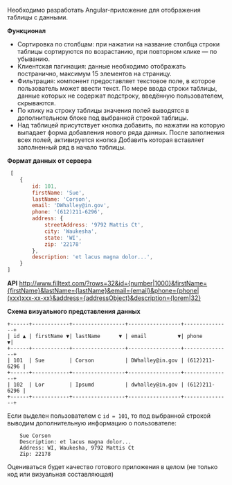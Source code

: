 Необходимо разработать Angular-приложение для отображения таблицы с данными.

__Функционал__
- Сортировка по столбцам: при нажатии на название столбца строки таблицы сортируются по возрастанию, при повторном клике — по убыванию.
- Клиентская пагинация: данные необходимо отображать постранично, максимум 15 элементов на страницу.
- Фильтрация: компонент предоставляет текстовое поле, в которое пользователь может ввести текст. По мере ввода строки таблицы, данные которых не содержат подстроку, введённую пользователем, скрываются.
- По клику на строку таблицы значения полей выводятся в дополнительном блоке под выбранной строкой таблицы.
- Над таблицей присутствует кнопка добавить, по нажатии на которую выпадает форма добавления нового ряда данных. После заполнения всех полей, активируется кнопка Добавить которая вставляет заполненный ряд в начало таблицы.

__Формат данных от сервера__
```js
 [
	{
		id: 101,
		firstName: 'Sue',
		lastName: 'Corson',
		email: 'DWhalley@in.gov',
		phone: '(612)211-6296',
		address: {
			streetAddress: '9792 Mattis Ct',
			city: 'Waukesha',
			state: 'WI',
			zip: '22178'
		},
		description: 'et lacus magna dolor...',
	}
]
```

__API__
http://www.filltext.com/?rows=32&id={number|1000}&firstName={firstName}&lastName={lastName}&email={email}&phone={phone|(xxx)xxx-xx-xx}&address={addressObject}&description={lorem|32}


__Схема визуального представления данных__

```
+------+------------+-----------------+-----------------+---------------+
| id ▲ | firstName ▼| lastName      ▼ | email          ▼| phone        ▼|
+------+------------+-----------------+-----------------+---------------+
| 101  | Sue        | Corson          | DWhalley@in.gov | (612)211-6296 |
+------+------------+-----------------+-----------------+---------------+
| 102  | Lor        | Ipsumd          | dwhalley@in.gov | (612)211-6296 |
+------+------------+-----------------+-----------------+---------------+
```

Если выделен пользователем с `id = 101`, то под выбранной строкой выводим дополнительную информацию о пользователе:
```
	Sue Corson
	Description: et lacus magna dolor...
	Address: WI, Waukesha, 9792 Mattis Ct
	Zip: 22178
```

Оцениваться будет качество готового приложения в целом (не только код или визуальная составляющая)